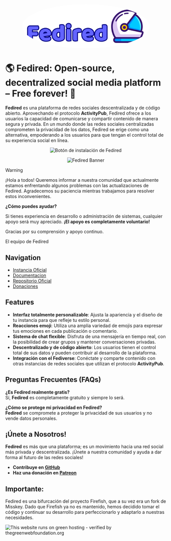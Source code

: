 <div align="center">
  <img src="./title.svg" alt="Fedired Logo" style="border-radius:50%" width="400"/>
</div>

# 🌎 **Fedired: Open-source, decentralized social media platform – Free forever!** 🚀

**Fedired** es una plataforma de redes sociales descentralizada y de código abierto. Aprovechando el protocolo **ActivityPub**, Fedired ofrece a los usuarios la capacidad de comunicarse y compartir contenido de manera segura y privada. En un mundo donde las redes sociales centralizadas comprometen la privacidad de los datos, Fedired se erige como una alternativa, empoderando a los usuarios para que tengan el control total de su experiencia social en línea.

<p align="center">  
  <a href="/docs/install.md" target="_blank" style="text-decoration: none;">  
    <img src="https://img.shields.io/badge/🔧%20Instalación%20Fedired-Iniciar-blue?style=for-the-badge" alt="Botón de instalación de Fedired"/>  
  </a>  
</p>

<div align="center">
  <img src="./fedired-banner.png" alt="Fedired Banner"/>
</div>


> [!WARNING]
>
> ¡Hola a todos! Queremos informar a nuestra comunidad que actualmente estamos enfrentando algunos problemas con las actualizaciones de Fedired. Agradecemos su paciencia mientras trabajamos para resolver estos inconvenientes.
>
> **¿Cómo puedes ayudar?**
>
> Si tienes experiencia en desarrollo o administración de sistemas, cualquier apoyo será muy apreciado. **¡El apoyo es completamente voluntario!**
>
> Gracias por su comprensión y apoyo continuo.
>
> El equipo de Fedired



## Navigation

- [Instancia Oficial](https://fedired.com)
- [Documentacion](https://help.fedired.com)
- [Repositorio Oficial](https://github.com/fedired-dev/fedired)
- [Donaciones](https://patreon.com/fedired)

## Features

- **Interfaz totalmente personalizable**: Ajusta la apariencia y el diseño de tu instancia para que refleje tu estilo personal.
- **Reacciones emoji**: Utiliza una amplia variedad de emojis para expresar tus emociones en cada publicación o comentario.
- **Sistema de chat flexible**: Disfruta de una mensajería en tiempo real, con la posibilidad de crear grupos y mantener conversaciones privadas.
- **Descentralizado y de código abierto**: Los usuarios tienen el control total de sus datos y pueden contribuir al desarrollo de la plataforma.
- **Integración con el Fediverse**: Conéctate y comparte contenido con otras instancias de redes sociales que utilizan el protocolo **ActivityPub**.


## Preguntas Frecuentes (FAQs)

**¿Es Fedired realmente gratis?**  
Sí, **Fedired** es completamente gratuito y siempre lo será.

**¿Cómo se protege mi privacidad en Fedired?**  
**Fedired** se compromete a proteger la privacidad de sus usuarios y no vende datos personales.

## ¡Únete a Nosotros!

**Fedired** es más que una plataforma; es un movimiento hacia una red social más privada y descentralizada. ¡Únete a nuestra comunidad y ayuda a dar forma al futuro de las redes sociales!

- **Contribuye en [GitHub](https://github.com/fedired-dev/fedired)**
- **Haz una donación en [Patreon](https://patreon.com/fedired)**

## Importante:
Fedired es una bifurcación del proyecto Firefish, que a su vez era un fork de Misskey. Dado que Firefish ya no es mantenido, hemos decidido tomar el código y continuar su desarrollo para perfeccionarlo y adaptarlo a nuestras necesidades.

<img src="https://app.greenweb.org/api/v3/greencheckimage/fedired.com?nocache=true" alt="This website runs on green hosting - verified by thegreenwebfoundation.org" width="200px" height="95px">
